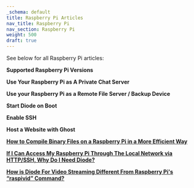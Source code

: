 ```yaml
---
_schema: default
title: Raspberry Pi Articles
nav_title: Raspberry Pi
nav_section: Raspberry Pi
weight: 500
draft: true
---
```

See below for all Raspberry Pi articles:

**Supported Raspberry Pi Versions**

**Use Your Raspberry Pi as A Private Chat Server**

**Use your Raspberry Pi as a Remote File Server / Backup Device**

**Start Diode on Boot**

**Enable SSH**

**Host a Website with Ghost**

[**How to Compile Binary Files on a Raspberry Pi in a More Efficient Way**](https://app.docs.diode.io/raspberry-pi/how-to-compile-binary-files/)

[**If I Can Access My Raspberry Pi Through The Local Network via HTTP/SSH, Why Do I Need Diode?**](https://app.docs.diode.io/raspberry-pi/if-i-can-access-my-raspberry-pi/)

[**How is Diode For Video Streaming Different From Raspberry Pi's “raspivid” Command?**](https://app.docs.diode.io/raspberry-pi/how-is-diode-for-video-streaming-different-from-raspberry-pi-s-raspivid-command/)

&nbsp;